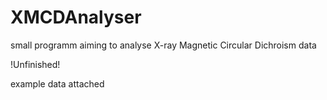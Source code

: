 # XMCDAnalyser
small programm aiming to analyse X-ray Magnetic Circular Dichroism data

!Unfinished!

example data attached
